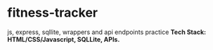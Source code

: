 # fitness-tracker
js, express, sqllite, wrappers and api endpoints practice
**Tech Stack: HTML/CSS/Javascript, SQLLite, APIs.**
